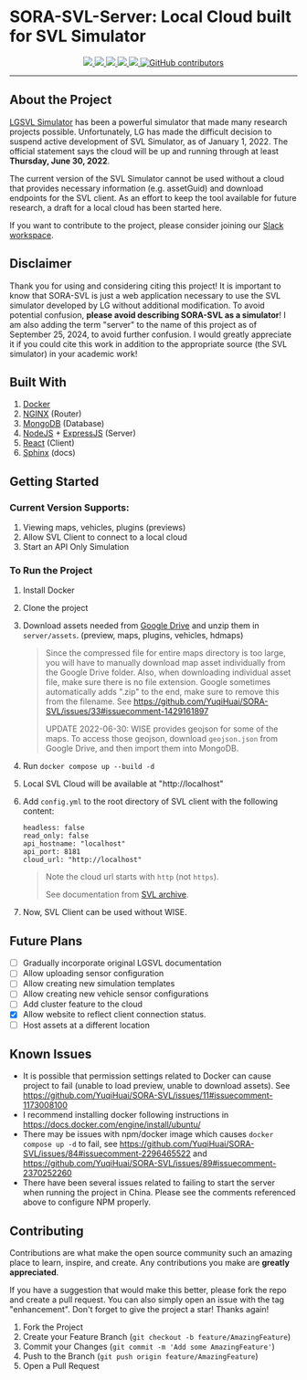 # SORA-SVL-Server: Local Cloud built for SVL Simulator

<p align="center">
    <a href="https://github.com/YuqiHuai/SORA-SVL/pulse">
      <img src="https://img.shields.io/github/last-commit/YuqiHuai/SORA-SVL?style=for-the-badge&logo=github&color=7dc4e4&logoColor=D9E0EE&labelColor=302D41"/>
    </a>
    <a href="https://github.com/YuqiHuai/SORA-SVL/releases/latest">
      <img src="https://img.shields.io/github/v/release/YuqiHuai/SORA-SVL?style=for-the-badge&logo=gitbook&color=59c9a5&logoColor=D9E0EE&labelColor=302D41"/>
    </a>
    <a href="https://github.com/YuqiHuai/SORA-SVL/stargazers">
      <img src="https://img.shields.io/github/stars/YuqiHuai/SORA-SVL?style=for-the-badge&logo=apachespark&color=eed49f&logoColor=D9E0EE&labelColor=302D41"/>
    </a>
    <a href="https://github.com/YuqiHuai/SORA-SVL/issues">
      <img src="https://img.shields.io/github/issues-closed/YuqiHuai/SORA-SVL?style=for-the-badge&logo=minutemailer&color=f24333&logoColor=D9E0EE&labelColor=302D41"/>
    </a>
    <a href="https://github.com/YuqiHuai/SORA-SVL/pulls">
      <img src="https://img.shields.io/github/issues-pr-closed/YuqiHuai/SORA-SVL?style=for-the-badge&logo=minutemailer&color=f24333&logoColor=D9E0EE&labelColor=302D41"/>
    </a>
    <a href="https://github.com/YuqiHuai/SORA-SVL/graphs/contributors">
      <img alt="GitHub contributors" src="https://img.shields.io/github/contributors/YuqiHuai/SORA-SVL?style=for-the-badge&color=7D8CC4&logo=processwire&logoColor=D9E0EE&labelColor=302D41">
    </a>
</p>

---

## About the Project

[LGSVL Simulator](https://github.com/lgsvl/simulator) has been a powerful simulator that made many research projects possible. Unfortunately, LG has made the difficult decision to suspend active development of SVL Simulator, as of January 1, 2022. The official statement says the cloud will be up and running through at least **Thursday, June 30, 2022**.

The current version of the SVL Simulator cannot be used without a cloud that provides necessary information (e.g. assetGuid) and download endpoints for the SVL client.
As an effort to keep the tool available for future research, a draft for a local cloud has been started here.

If you want to contribute to the project, please consider joining our [Slack workspace](https://join.slack.com/t/sorasvl/shared_invite/zt-1ovwoq5f9-qO~Tv07irNmug7KkoYu46A).

## Disclaimer

Thank you for using and considering citing this project! It is important to know that SORA-SVL is just a web application necessary to use the SVL simulator developed by LG without additional modification.
To avoid potential confusion, **please avoid describing SORA-SVL as a simulator**! I am also adding the term "server" to the name of this project as of September 25, 2024, to avoid further confusion.
I would greatly appreciate it if you could cite this work in addition to the appropriate source (the SVL simulator) in your academic work!

## Built With

1. [Docker](https://www.docker.com/)
2. [NGINX](https://www.nginx.com/) (Router)
3. [MongoDB](https://www.mongodb.com/) (Database)
4. [NodeJS](https://nodejs.org/en/) + [ExpressJS](https://expressjs.com/) (Server)
5. [React](https://reactjs.org/) (Client)
6. [Sphinx](https://www.sphinx-doc.org/en/master/) (docs)

## Getting Started

### Current Version Supports:

1. Viewing maps, vehicles, plugins (previews)
2. Allow SVL Client to connect to a local cloud
3. Start an API Only Simulation

### To Run the Project

1. Install Docker
2. Clone the project
3. Download assets needed from [Google Drive](https://drive.google.com/drive/folders/1bv02d29z4lSB9SWzCBTUt0GjAb876oSR?usp=sharing) and unzip them in `server/assets`. (preview, maps, plugins, vehicles, hdmaps)

   > Since the compressed file for entire maps directory is too large, you will have to manually download map asset individually from the Google Drive folder.
   > Also, when downloading individual asset file, make sure there is no file extension. Google sometimes automatically adds ".zip" to the end, make sure to remove this from the filename. See https://github.com/YuqiHuai/SORA-SVL/issues/33#issuecomment-1429161897
   >
   > UPDATE 2022-06-30: WISE provides geojson for some of the maps. To access those geojson, download `geojson.json` from Google Drive, and then import them into MongoDB.

4. Run `docker compose up --build -d`
5. Local SVL Cloud will be available at "http://localhost"
6. Add `config.yml` to the root directory of SVL client with the following content:

   ```
   headless: false
   read_only: false
   api_hostname: "localhost"
   api_port: 8181
   cloud_url: "http://localhost"
   ```

   > Note the cloud url starts with `http` (not `https`).
   > 
   > See documentation from [SVL archive](https://www.svlsimulator.com/docs/user-interface/config-and-cmd-line-params/).

7. Now, SVL Client can be used without WISE.

## Future Plans

- [ ] Gradually incorporate original LGSVL documentation
- [ ] Allow uploading sensor configuration
- [ ] Allow creating new simulation templates
- [ ] Allow creating new vehicle sensor configurations
- [ ] Add cluster feature to the cloud
- [x] Allow website to reflect client connection status.
- [ ] Host assets at a different location

## Known Issues

- It is possible that permission settings related to Docker can cause project to fail (unable to load preview, unable to download assets). See https://github.com/YuqiHuai/SORA-SVL/issues/11#issuecomment-1173008100
- I recommend installing docker following instructions in https://docs.docker.com/engine/install/ubuntu/
- There may be issues with npm/docker image which causes `docker compose up -d` to fail, see https://github.com/YuqiHuai/SORA-SVL/issues/84#issuecomment-2296465522 and https://github.com/YuqiHuai/SORA-SVL/issues/89#issuecomment-2370252260
- There have been several issues related to failing to start the server when running the project in China. Please see the comments referenced above to configure NPM properly.

## Contributing

Contributions are what make the open source community such an amazing place to learn, inspire, and create. Any contributions you make are **greatly appreciated**.

If you have a suggestion that would make this better, please fork the repo and create a pull request. You can also simply open an issue with the tag "enhancement".
Don't forget to give the project a star! Thanks again!

1. Fork the Project
2. Create your Feature Branch (`git checkout -b feature/AmazingFeature`)
3. Commit your Changes (`git commit -m 'Add some AmazingFeature'`)
4. Push to the Branch (`git push origin feature/AmazingFeature`)
5. Open a Pull Request
